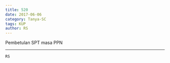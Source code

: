 ```yaml
---
title: 520
date: 2017-06-06
category: Tanya-SC
tags: KUP
author: RS
---
```


Pembetulan SPT masa PPN

---



`RS`
